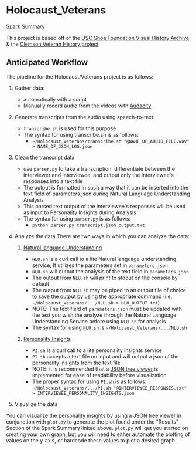 # Holocaust_Veterans
[Spark Summary](https://spark.adobe.com/page/QU7C7RN82eRj3/)

This project is based off of the [USC Shoa Foundation Visual History Archive](https://sfi.usc.edu/vha) & the [Clemson Veteran History project](https://tigerprints.clemson.edu/cgi/viewcontent.cgi?article=1084&context=foci)
 
## Anticipated Workflow
The pipeline for the Holocaust/Veterans project is as follows:
1. Gather data:
	- automatically with a script
	- Manually record audio from the videos with [Audacity](https://www.audacityteam.org/download/)
2. Generate transcripts from the audio using speech-to-text
	- `transcribe.sh` is used for this purpose
	- The syntax for using transcribe.sh is as follows:
		- `~/Holocaust_Veterans/transcribe.sh "@NAME_OF_AUDIO_FILE.wav" > NAME_OF_JSON_LOG.json`
3. Clean the transcript data
	- use `parser.py` to take a transcription, differentiate between the interviewer and interviewee, and output only the interviewee's responses into a text file 
	- The output is formatted in such a way that it can be inserted into the text field of parameters.json during Natural Language Understanding Analysis
	- This parsed text output of the interviewee's responses will be used as input to Personality Insights during Analysis
	- The syntax for using `parser.py` is as follows:
		- `python parser.py transcript.json output.txt`
4. Analyze the data
There are two ways in which you can analyze the data:
	1. [Natural language Understanding](https://natural-language-understanding-demo.ng.bluemix.net/)
		- `NLU.sh` is a curl call to a lite Natural language understanding service; It utilizes the parameters set in `parameters.json` 
		- `NLU.sh` will output the analysis of the text field in `parameters.json`
		- The output from `NLU.sh` will print to stdout on the console by default
		- The output from `NLU.sh` may be piped to an output file of choice to save the output by using the appropriate command (i.e. `~/Holocaust_Veterans/.../NLU.sh > NLU_OUTPUT.txt`)
		- NOTE: The text field of `parameters.json` must be updated with the text you wish the analyze through the Natural Language Understanding Service before using `NLU.sh` for analysis
		- The syntax for using `NLU.sh` is `~/Holocaust_Veterans/.../NLU.sh`

	2. [Personality Insights](https://personality-insights-demo.ng.bluemix.net/)
		- `PI.sh` is a curl call to a lite personality insights service
		- `PI.sh` accepts a text file on input and will output a json of the personality insights from the text file
		- NOTE: it is recommended that a [JSON tree viewer](https://codebeautify.org/jsonviewer) is implemented for ease of readability before visualization
		- The proper syntax for using `PI.sh` is as follows: `~/Holocaust_Veterans/.../PI.sh "@INTERVIEWEE_RESPONSES.txt" > INTERVIEWEE_PERSONALITY_INSIGHTS.json`
 		
5. Visualize the data

You can visualize the personality insights by using a JSON tree viewer in conjunction with `plot.py` to generate the plot found under the "Results" Section of the Spark Summary linked above. `plot.py` will get you started on creating your own graph, but you will need to either automate the plotting of values on the y-axis, or hardcode these values to plot a desired graph.
